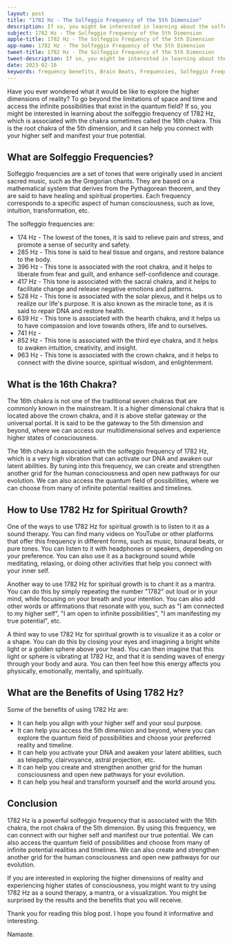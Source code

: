 ```yaml
---
layout: post
title: "1782 Hz - The Solfeggio Frequency of the 5th Dimension"
description: If so, you might be interested in learning about the solfeggio frequency of 1782 Hz, which is associated with the chakra sometimes called the 16th chakra.
subject: 1782 Hz - The Solfeggio Frequency of the 5th Dimension
apple-title: 1782 Hz - The Solfeggio Frequency of the 5th Dimension
app-name: 1782 Hz - The Solfeggio Frequency of the 5th Dimension
tweet-title: 1782 Hz - The Solfeggio Frequency of the 5th Dimension
tweet-description: If so, you might be interested in learning about the solfeggio frequency of 1782 Hz, which is associated with the chakra sometimes called the 16th chakra.
date: 2023-02-16
keywords: frequency benefits, Brain Beats, Frequencies, Solfeggio Frequency, 16th chakra, 1851 Hz, Brain wave entrainment, sound therapy
---
```



Have you ever wondered what it would be like to explore the higher dimensions of reality? To go beyond the limitations of space and time and access the infinite possibilities that exist in the quantum field? If so, you might be interested in learning about the solfeggio frequency of 1782 Hz, which is associated with the chakra sometimes called the 16th chakra. This is the root chakra of the 5th dimension, and it can help you connect with your higher self and manifest your true potential.

## What are Solfeggio Frequencies?

Solfeggio frequencies are a set of tones that were originally used in ancient sacred music, such as the Gregorian chants. They are based on a mathematical system that derives from the Pythagorean theorem, and they are said to have healing and spiritual properties. Each frequency corresponds to a specific aspect of human consciousness, such as love, intuition, transformation, etc.

The solfeggio frequencies are:

- 174 Hz - The lowest of the tones, it is said to relieve pain and stress, and promote a sense of security and safety.
- 285 Hz - This tone is said to heal tissue and organs, and restore balance to the body.
- 396 Hz - This tone is associated with the root chakra, and it helps to liberate from fear and guilt, and enhance self-confidence and courage.
- 417 Hz - This tone is associated with the sacral chakra, and it helps to facilitate change and release negative emotions and patterns.
- 528 Hz - This tone is associated with the solar plexus, and it helps us to realize our life's purpose. It is also known as the miracle tone, as it is said to repair DNA and restore health.
- 639 Hz - This tone is associated with the hearth chakra, and it helps us to have compassion and love towards others, life and to ourselves.
- 741 Hz - 
- 852 Hz - This tone is associated with the third eye chakra, and it helps to awaken intuition, creativity, and insight. 
- 963 Hz - This tone is associated with the crown chakra, and it helps to connect with the divine source, spiritual wisdom, and enlightenment.

## What is the 16th Chakra?

The 16th chakra is not one of the traditional seven chakras that are commonly known in the mainstream. It is a higher dimensional chakra that is located above the crown chakra, and it is above stellar gateway or the universal portal. It is said to be the gateway to the 5th dimension and beyond, where we can access our multidimensional selves and experience higher states of consciousness.

The 16th chakra is associated with the solfeggio frequency of 1782 Hz, which is a very high vibration that can activate our DNA and awaken our latent abilities. By tuning into this frequency, we can create and strengthen another grid for the human consciousness and open new pathways for our evolution. We can also access the quantum field of possibilities, where we can choose from many of infinite potential realities and timelines.

## How to Use 1782 Hz for Spiritual Growth?

One of the ways to use 1782 Hz for spiritual growth is to listen to it as a sound therapy. You can find many videos on YouTube or other platforms that offer this frequency in different forms, such as music, binaural beats, or pure tones. You can listen to it with headphones or speakers, depending on your preference. You can also use it as a background sound while meditating, relaxing, or doing other activities that help you connect with your inner self.

Another way to use 1782 Hz for spiritual growth is to chant it as a mantra. You can do this by simply repeating the number "1782" out loud or in your mind, while focusing on your breath and your intention. You can also add other words or affirmations that resonate with you, such as "I am connected to my higher self", "I am open to infinite possibilities", "I am manifesting my true potential", etc.

A third way to use 1782 Hz for spiritual growth is to visualize it as a color or a shape. You can do this by closing your eyes and imagining a bright white light or a golden sphere above your head. You can then imagine that this light or sphere is vibrating at 1782 Hz, and that it is sending waves of energy through your body and aura. You can then feel how this energy affects you physically, emotionally, mentally, and spiritually.

## What are the Benefits of Using 1782 Hz?

Some of the benefits of using 1782 Hz are:

- It can help you align with your higher self and your soul purpose.
- It can help you access the 5th dimension and beyond, where you can explore the quantum field of possibilities and choose your preferred reality and timeline.
- It can help you activate your DNA and awaken your latent abilities, such as telepathy, clairvoyance, astral projection, etc.
- It can help you create and strengthen another grid for the human consciousness and open new pathways for your evolution.
- It can help you heal and transform yourself and the world around you.

## Conclusion

1782 Hz is a powerful solfeggio frequency that is associated with the 16th chakra, the root chakra of the 5th dimension. By using this frequency, we can connect with our higher self and manifest our true potential. We can also access the quantum field of possibilities and choose from many of infinite potential realities and timelines. We can also create and strengthen another grid for the human consciousness and open new pathways for our evolution.

If you are interested in exploring the higher dimensions of reality and experiencing higher states of consciousness, you might want to try using 1782 Hz as a sound therapy, a mantra, or a visualization. You might be surprised by the results and the benefits that you will receive.

Thank you for reading this blog post. I hope you found it informative and interesting.

Namaste.